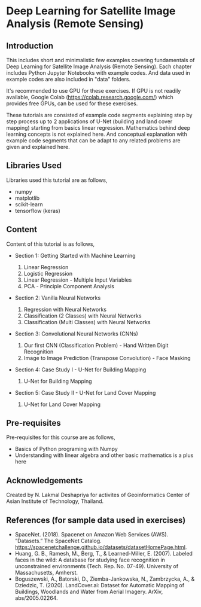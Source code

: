 # Deep Learning for Satellite Image Analysis (Remote Sensing)

## Introduction

This includes short and minimalistic few examples covering fundamentals of Deep Learning for Satellite Image Analysis (Remote Sensing). Each chapter includes Python Jupyter Notebooks with example codes. And data used in example codes are also included in "data" folders.

It's recommended to use GPU for these exercises. If GPU is not readily available, Google Colab (https://colab.research.google.com/) which provides free GPUs, can be used for these exercises.

These tutorials are consisted of example code segments explaining step by step process up to 2 applications of U-Net (building and land cover mapping) starting from basics  linear regression. Mathematics behind deep learning concepts is not explained here. And conceptual explanation with example code segments that can be adapt to any related problems are given and explained here.

## Libraries Used

Libraries used this tutorial are as follows,

* numpy
* matplotlib
* scikit-learn
* tensorflow (keras)

## Content

Content of this tutorial is as follows,

* Section 1: Getting Started with Machine Learning
  1) Linear Regression
  2) Logistic Regression
  3) Linear Regression - Multiple Input Variables
  4) PCA - Principle Component Analysis

* Section 2: Vanilla Neural Networks
  1) Regression with Neural Networks
  2) Classification (2 Classes) with Neural Networks
  3) Classification (Multi Classes) with Neural Networks

* Section 3: Convolutional Neural Networks (CNNs)
  1) Our first CNN (Classification Problem) - Hand Written Digit Recognition
  2) Image to Image Prediction (Transpose Convolution) - Face Masking

* Section 4: Case Study I - U-Net for Building Mapping
  1) U-Net for Building Mapping

* Section 5: Case Study II - U-Net for Land Cover Mapping
  1) U-Net for Land Cover Mapping

## Pre-requisites

Pre-requisites for this course are as follows,

  * Basics of Python programing with Numpy
  * Understanding with linear algebra and other basic mathematics is a plus here

## Acknowledgements

Created by N. Lakmal Deshapriya for activites of Geoinformatics Center of Asian Institute of Technology, Thailand.

## References (for sample data used in exercises)
* SpaceNet. (2018). Spacenet on Amazon Web Services (AWS). ”Datasets.” The SpaceNet Catalog. https://spacenetchallenge.github.io/datasets/datasetHomePage.html.
* Huang, G. B., Ramesh, M., Berg, T., & Learned-Miller, E. (2007). Labeled faces in the wild: A database for studying face recognition in unconstrained environments (Tech. Rep. No. 07-49). University of Massachusetts, Amherst.
* Boguszewski, A., Batorski, D., Ziemba-Jankowska, N., Zambrzycka, A., & Dziedzic, T. (2020). LandCover.ai: Dataset for Automatic Mapping of Buildings, Woodlands and Water from Aerial Imagery. ArXiv, abs/2005.02264.
